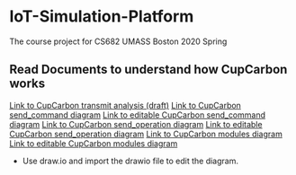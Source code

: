 # IoT-Simulation-Platform
The course project for CS682 UMASS Boston 2020 Spring

## Read Documents to understand how CupCarbon works
[Link to CupCarbon transmit analysis (draft)](data_transmit.md)
[Link to CupCarbon send_command diagram](send_command.pdf)
[Link to editable CupCarbon send_command diagram](send_command.drawio)
[Link to CupCarbon send_operation diagram](send_operation.pdf)
[Link to editable CupCarbon send_operation diagram](send_operation.drawio)
[Link to CupCarbon modules diagram](modules.pdf)
[Link to editable CupCarbon modules diagram](modules.drawio)

* Use draw.io and import the drawio file to edit the diagram.

